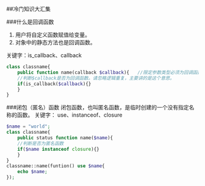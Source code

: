 ##冷门知识大汇集

###什么是回调函数

1. 用户将自定义函数赋值给变量。
2. 对象中的静态方法也是回调函数。

关键字：is_callback、callback

```php
class classname{
    public function name(callback $callback){	//限定参数类型必须为回调函数
	//判断$callback是否为回调函数。请忽略逻辑重复，主要讲的是这个意思。
	if(is_callback($callback){}
    }
}
```

###闭包（匿名）函数
闭包函数，也叫匿名函数，是临时创建的一个没有指定名称的函数。
关键字： use、instanceof、closure

```php
$name = "world";
class classname{
    public status function name($name){
	//判断是否为匿名函数
	if($name instanceof closure){}
    }
}
classname::name(funtion() use $name{
    echo $name;
});
```